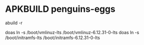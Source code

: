 # APKBUILD penguins-eggs

abuild -r

doas ln -s /boot/vmlinuz-lts /boot/vmlinuz-6.12.31-0-lts
doas ln -s /boot/initramfs-lts /boot/initramfs-6.12.31-0-lts

